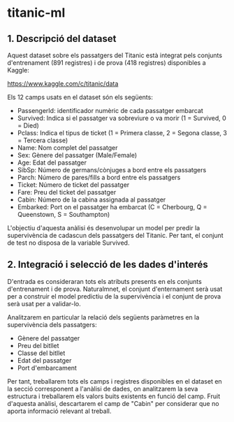 # titanic-ml

## 1. Descripció del dataset

Aquest dataset sobre els passatgers del Titanic està integrat pels conjunts d'entrenament (891 registres) i de prova (418 registres) disponibles a Kaggle:

https://www.kaggle.com/c/titanic/data

Els 12 camps usats en el dataset són els següents: 

* PassengerId: identificador numèric de cada passatger embarcat
* Survived: Indica si el passatger va sobreviure o va morir (1 = Survived, 0 = Died)
* Pclass: Indica el tipus de ticket (1 = Primera classe, 2 = Segona classe, 3 = Tercera classe)
* Name: Nom complet del passatger
* Sex: Gènere del passatger (Male/Female)
* Age: Edat del passatger
* SibSp: Número de germans/cònjuges a bord entre els passatgers
* Parch: Número de pares/fills a bord entre els passatgers
* Ticket: Número de ticket del  passatger
* Fare: Preu del ticket del passatger
* Cabin: Número de la cabina assignada al passatger
* Embarked: Port on el passatger ha embarcat (C = Cherbourg, Q = Queenstown, S = Southampton)

L'objectiu d'aquesta anàlisi és desenvolupar un model per predir la supervivència de cadascun dels passatgers del Titanic.
Per tant, el conjunt de test no disposa de la variable Survived.

## 2. Integració i selecció de les dades d'interés

D'entrada es consideraran tots els atributs presents en els conjunts d'entrenament i de prova. Naturalmnet, el conjunt d'enternament serà usat per a construir el model predictiu 
de la supervivència i el conjunt de prova serà usat per a validar-lo.

Analitzarem en particular la relació dels següents paràmetres en la supervivència dels passatgers:

* Gènere del passatger
* Preu del bitllet
* Classe del bitllet
* Edat del passatger
* Port d'embarcament

Per tant, treballarem tots els camps i registres disponibles en el dataset en la secció corresponent a l'anàlisi de dades, on analitzarem la seva estructura i treballarem 
els valors buits existents en funció del camp. Fruit d'aquesta anàlisi, descartarem el camp de "Cabin" per considerar que no aporta informació relevant al treball. 
